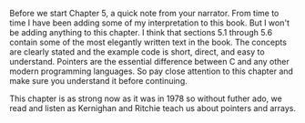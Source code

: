 Before we start Chapter 5, a quick note from your narrator.  From time to time
I have been adding some of my interpretation to this book.  But I won't be adding
anything to this chapter.  I think that sections 5.1 through 5.6 contain some of
the most elegantly written text in the book.  The concepts are clearly stated
and the example code is short, direct, and easy to understand.  Pointers are the essential
difference between C and any other modern programming languages.  So pay close attention
to this chapter and make sure you understand it before continuing.

This chapter is as strong now as it was in 1978 so without futher ado, we
read and listen as Kernighan and Ritchie teach us about pointers and arrays.

